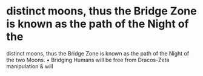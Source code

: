 # distinct moons, thus the Bridge Zone is known as the path of the Night of the

distinct moons, thus the Bridge Zone is known as the path of the Night of the
two Moons.
•   Bridging Humans will be free from Dracos-Zeta manipulation & will